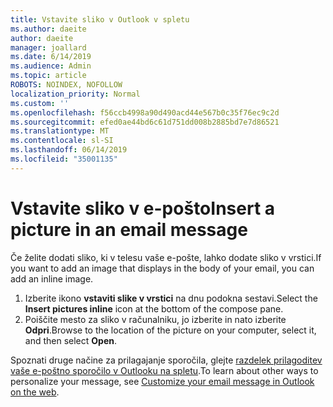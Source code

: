 ```yaml
---
title: Vstavite sliko v Outlook v spletu
ms.author: daeite
author: daeite
manager: joallard
ms.date: 6/14/2019
ms.audience: Admin
ms.topic: article
ROBOTS: NOINDEX, NOFOLLOW
localization_priority: Normal
ms.custom: ''
ms.openlocfilehash: f56ccb4998a90d490acd44e567b0c35f76ec9c2d
ms.sourcegitcommit: efed0ae44bd6c61d751dd008b2885bd7e7d86521
ms.translationtype: MT
ms.contentlocale: sl-SI
ms.lasthandoff: 06/14/2019
ms.locfileid: "35001135"
---
```

# <a name="insert-a-picture-in-an-email-message"></a><span data-ttu-id="70ac7-102">Vstavite sliko v e-pošto</span><span class="sxs-lookup"><span data-stu-id="70ac7-102">Insert a picture in an email message</span></span>

<span data-ttu-id="70ac7-103">Če želite dodati sliko, ki v telesu vaše e-pošte, lahko dodate sliko v vrstici.</span><span class="sxs-lookup"><span data-stu-id="70ac7-103">If you want to add an image that displays in the body of your email, you can add an inline image.</span></span>

1. <span data-ttu-id="70ac7-104">Izberite ikono **vstaviti slike v vrstici** na dnu podokna sestavi.</span><span class="sxs-lookup"><span data-stu-id="70ac7-104">Select the **Insert pictures inline** icon at the bottom of the compose pane.</span></span>
1. <span data-ttu-id="70ac7-105">Poiščite mesto za sliko v računalniku, jo izberite in nato izberite **Odpri**.</span><span class="sxs-lookup"><span data-stu-id="70ac7-105">Browse to the location of the picture on your computer, select it, and then select **Open**.</span></span>

<span data-ttu-id="70ac7-106">Spoznati druge načine za prilagajanje sporočila, glejte [razdelek prilagoditev vaše e-poštno sporočilo v Outlooku na spletu](https://support.office.com/article/079442eb-6b41-4ff5-b6e0-a83d3967ac41).</span><span class="sxs-lookup"><span data-stu-id="70ac7-106">To learn about other ways to personalize your message, see [Customize your email message in Outlook on the web](https://support.office.com/article/079442eb-6b41-4ff5-b6e0-a83d3967ac41).</span></span>